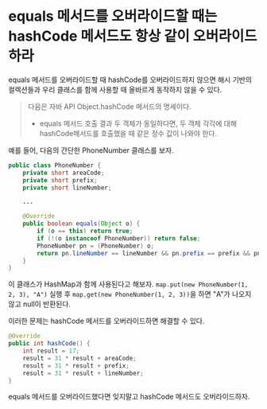 # equals 메서드를 오버라이드할 때는 hashCode 메서드도 항상 같이 오버라이드 하라

equals 메서드를 오버라이드할 때 hashCode를 오버라이드하지 않으면 해시 기반의 컬렉션들과 우리 클래스를 함께 사용할 때 올바르게 동작하지 않을 수 있다.

> 다음은 자바 API Object.hashCode 메서드의 명세이다.
> - equals 메서드 호출 결과 두 객체가 동일하다면, 두 객체 각각에 대해 hashCode메서드를 호출했을 때 같은 정수 값이 나와야 한다.

예를 들어, 다음의 간단한 PhoneNumber 클래스를 보자.

```java
public class PhoneNumber {
    private short areaCode;
    private short prefix;
    private short lineNumber;

    ...

    @Override
    public boolean equals(Object o) {
        if (o == this) return true;
        if (!(o instanceof PhoneNumber)) return false;
        PhoneNumber pn = (PhoneNumber) o;
        return pn.lineNumber == lineNumber && pn.prefix == prefix && pn.areaCode == areaCode;
    }
}
```

이 클래스가 HashMap과 함께 사용된다고 해보자. `map.put(new PhoneNumber(1, 2, 3), "A")` 실행 후 `map.get(new PhoneNumber(1, 2, 3))`을 하면 "A"가 나오지 않고 null이 반환된다.

이러한 문제는 hashCode 메서드를 오버라이드하면 해결할 수 있다.

```java
@Override
public int hashCode() {
    int result = 17;
    result = 31 * result + areaCode;
    result = 31 * result + prefix;
    result = 31 * result + lineNumber;
}
```

equals 메서드를 오버라이드했다면 잊지말고 hashCode 메서드도 오버라이드하자.
